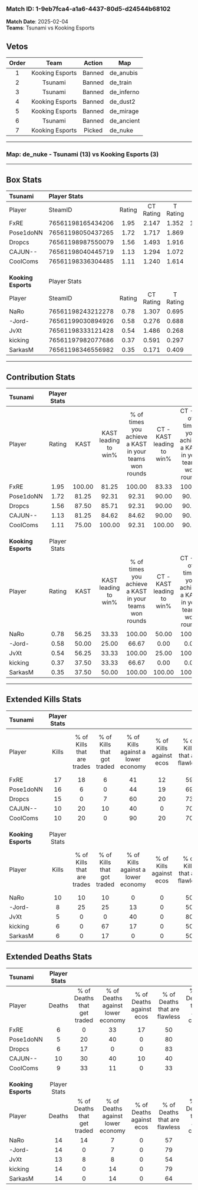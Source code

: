 ### Match ID: 1-9eb7fca4-a1a6-4437-80d5-d24544b68102  
**Match Date**: 2025-02-04  
**Teams**: Tsunami vs Kooking Esports  

## Vetos  

| Order | Team | Action | Map |
| :---: | :--: | :----: | --- |
| 1 | Kooking Esports | Banned | de_anubis |
| 2 | Tsunami | Banned | de_train |
| 3 | Tsunami | Banned | de_inferno |
| 4 | Kooking Esports | Banned | de_dust2 |
| 5 | Kooking Esports | Banned | de_mirage |
| 6 | Tsunami | Banned | de_ancient |
| 7 | Kooking Esports | Picked | de_nuke |

---  

### **Map**: de_nuke - Tsunami (13) vs Kooking Esports (3)  
---  

## Box Stats  

| **Tsunami**         | Player Stats      |        |           |          |        |       |       |         |        |      |     |
| :- | :- | :-: | :-: | :-: | :-: | :-: | :-: | :-: | :-: | :-: | :-: |
| Player              | SteamID           | Rating | CT Rating | T Rating |  KAST  |  ADR  | Kills | Assists | Deaths | K/D  | HS% |
| FxRE                | 76561198165434206 |  1.95  |   2.147   |  1.352   | 100.00 | 117.5 |  17   |   10    |   6    | 2.83 | 52  |
| Pose1doNN           | 76561198050437265 |  1.72  |   1.717   |  1.869   | 81.25  | 103.5 |  16   |    6    |   5    | 3.20 | 18  |
| Dropcs              | 76561198987550079 |  1.56  |   1.493   |  1.916   | 87.50  | 76.3  |  15   |    1    |   6    | 2.50 | 26  |
| CAJUN--             | 76561198040445719 |  1.13  |   1.294   |  1.072   | 81.25  | 76.8  |  10   |    4    |   10   | 1.00 | 60  |
| CooIComs            | 76561198336304485 |  1.11  |   1.240   |  1.614   | 75.00  | 74.1  |  10   |    4    |   9    | 1.11 | 40  |
|                     |                   |        |           |          |        |       |       |         |        |      |     |
|                     |                   |        |           |          |        |       |       |         |        |      |     |
|                     |                   |        |           |          |        |       |       |         |        |      |     |
| **Kooking Esports** | Player Stats      |        |           |          |        |       |       |         |        |      |     |
| Player              | SteamID           | Rating | CT Rating | T Rating |  KAST  |  ADR  | Kills | Assists | Deaths | K/D  | HS% |
| NaRo                | 76561198243212278 |  0.78  |   1.307   |  0.695   | 56.25  | 71.8  |  10   |    1    |   14   | 0.71 | 60  |
| -Jord-              | 76561199030894926 |  0.58  |   0.276   |  0.688   | 50.00  | 56.3  |   8   |    2    |   14   | 0.57 | 62  |
| JvXt                | 76561198333121428 |  0.54  |   1.486   |  0.268   | 56.25  | 58.1  |   5   |    7    |   13   | 0.38 | 20  |
| kicking             | 76561197982077686 |  0.37  |   0.591   |  0.297   | 37.50  | 51.6  |   6   |    2    |   14   | 0.43 | 50  |
| SarkasM             | 76561198346556982 |  0.35  |   0.171   |  0.409   | 37.50  | 46.6  |   6   |    1    |   14   | 0.43 | 50  |
---  

## Contribution Stats  

| **Tsunami**         | Player Stats |        |                      |                                                        |                           |                                                             |                          |                                                            |
| :- | :-: | :-: | :-: | :-: | :-: | :-: | :-: | :-: |
| Player              |    Rating    |  KAST  | KAST leading to win% | % of times you achieve a KAST in your teams won rounds | CT - KAST leading to win% | CT - % of times you achieve a KAST in your teams won rounds | T - KAST leading to win% | T - % of times you achieve a KAST in your teams won rounds |
| FxRE                |     1.95     | 100.00 |        81.25         |                         100.00                         |           83.33           |                           100.00                            |          75.00           |                           100.00                           |
| Pose1doNN           |     1.72     | 81.25  |        92.31         |                         92.31                          |           90.00           |                            90.00                            |          100.00          |                           100.00                           |
| Dropcs              |     1.56     | 87.50  |        85.71         |                         92.31                          |           90.00           |                            90.00                            |          75.00           |                           100.00                           |
| CAJUN--             |     1.13     | 81.25  |        84.62         |                         84.62                          |           90.00           |                            90.00                            |          66.67           |                           66.67                            |
| CooIComs            |     1.11     | 75.00  |        100.00        |                         92.31                          |          100.00           |                            90.00                            |          100.00          |                           100.00                           |
|                     |              |        |                      |                                                        |                           |                                                             |                          |                                                            |
|                     |              |        |                      |                                                        |                           |                                                             |                          |                                                            |
|                     |              |        |                      |                                                        |                           |                                                             |                          |                                                            |
| **Kooking Esports** | Player Stats |        |                      |                                                        |                           |                                                             |                          |                                                            |
| Player              |    Rating    |  KAST  | KAST leading to win% | % of times you achieve a KAST in your teams won rounds | CT - KAST leading to win% | CT - % of times you achieve a KAST in your teams won rounds | T - KAST leading to win% | T - % of times you achieve a KAST in your teams won rounds |
| NaRo                |     0.78     | 56.25  |        33.33         |                         100.00                         |           50.00           |                           100.00                            |          28.57           |                           100.00                           |
| -Jord-              |     0.58     | 50.00  |        25.00         |                         66.67                          |           0.00            |                            0.00                             |          33.33           |                           100.00                           |
| JvXt                |     0.54     | 56.25  |        33.33         |                         100.00                         |           25.00           |                           100.00                            |          40.00           |                           100.00                           |
| kicking             |     0.37     | 37.50  |        33.33         |                         66.67                          |           0.00            |                            0.00                             |          50.00           |                           100.00                           |
| SarkasM             |     0.35     | 37.50  |        50.00         |                         100.00                         |          100.00           |                           100.00                            |          40.00           |                           100.00                           |
---  

## Extended Kills Stats  

| **Tsunami**         | Player Stats |                            |                            |                                    |                         |                              |                                 |                                       |                    |           |
| :- | :-: | :-: | :-: | :-: | :-: | :-: | :-: | :-: | :-: | :-: |
| Player              |    Kills     | % of Kills that are trades | % of Kills that got traded | % of Kills against a lower economy | % of Kills against ecos | % of Kills that are flawless | % of Kills that are close duels | % of Kills that are assisted by flash | Pistol Round Kills | AWP Kills |
| FxRE                |      17      |             18             |             6              |                 41                 |           12            |              59              |                0                |                   0                   |         0          |     3     |
| Pose1doNN           |      16      |             6              |             0              |                 44                 |           19            |              69              |                6                |                   6                   |         3          |     2     |
| Dropcs              |      15      |             0              |             7              |                 60                 |           20            |              73              |                7                |                   0                   |         0          |     1     |
| CAJUN--             |      10      |             20             |             10             |                 40                 |            0            |              70              |                0                |                   0                   |         0          |     2     |
| CooIComs            |      10      |             20             |             0              |                 90                 |           20            |              70              |               10                |                   0                   |         0          |     0     |
|                     |              |                            |                            |                                    |                         |                              |                                 |                                       |                    |           |
|                     |              |                            |                            |                                    |                         |                              |                                 |                                       |                    |           |
|                     |              |                            |                            |                                    |                         |                              |                                 |                                       |                    |           |
| **Kooking Esports** | Player Stats |                            |                            |                                    |                         |                              |                                 |                                       |                    |           |
| Player              |    Kills     | % of Kills that are trades | % of Kills that got traded | % of Kills against a lower economy | % of Kills against ecos | % of Kills that are flawless | % of Kills that are close duels | % of Kills that are assisted by flash | Pistol Round Kills | AWP Kills |
| NaRo                |      10      |             10             |             10             |                 0                  |            0            |              50              |               20                |                  10                   |         0          |     4     |
| -Jord-              |      8       |             25             |             25             |                 13                 |            0            |              50              |                0                |                   0                   |         0          |     1     |
| JvXt                |      5       |             0              |             0              |                 40                 |            0            |              80              |               20                |                   0                   |         2          |     0     |
| kicking             |      6       |             0              |             67             |                 17                 |            0            |              50              |                0                |                   0                   |         0          |     1     |
| SarkasM             |      6       |             0              |             17             |                 0                  |            0            |              50              |               17                |                  17                   |         0          |     1     |
## Extended Deaths Stats  

| **Tsunami**         | Player Stats |                             |                                   |                          |                               |                            |                           |               |
| :- | :-: | :-: | :-: | :-: | :-: | :-: | :-: | :-: |
| Player              |    Deaths    | % of Deaths that get traded | % of Deaths against lower economy | % of Deaths against ecos | % of Deaths that are flawless | % of Deaths that are close | % of Deaths while blinded | Deaths to AWP |
| FxRE                |      6       |              0              |                33                 |            17            |              50               |             17             |             0             |       1       |
| Pose1doNN           |      5       |             20              |                40                 |            0             |              80               |             0              |             0             |       0       |
| Dropcs              |      6       |             17              |                 0                 |            0             |              83               |             0              |             0             |       1       |
| CAJUN--             |      10      |             30              |                40                 |            10            |              40               |             20             |            10             |       0       |
| CooIComs            |      9       |             33              |                11                 |            0             |              33               |             11             |            11             |       0       |
|                     |              |                             |                                   |                          |                               |                            |                           |               |
|                     |              |                             |                                   |                          |                               |                            |                           |               |
|                     |              |                             |                                   |                          |                               |                            |                           |               |
| **Kooking Esports** | Player Stats |                             |                                   |                          |                               |                            |                           |               |
| Player              |    Deaths    | % of Deaths that get traded | % of Deaths against lower economy | % of Deaths against ecos | % of Deaths that are flawless | % of Deaths that are close | % of Deaths while blinded | Deaths to AWP |
| NaRo                |      14      |             14              |                 7                 |            0             |              57               |             7              |             0             |       1       |
| -Jord-              |      14      |              0              |                 7                 |            0             |              79               |             0              |             0             |       2       |
| JvXt                |      13      |              8              |                 8                 |            0             |              54               |             8              |             8             |       0       |
| kicking             |      14      |              0              |                14                 |            0             |              79               |             7              |             0             |       0       |
| SarkasM             |      14      |              0              |                14                 |            0             |              64               |             0              |             0             |       0       |
